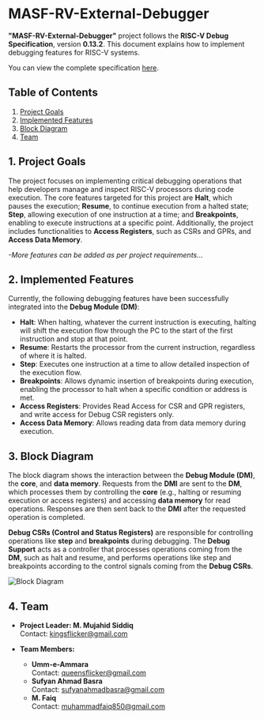 # MASF-RV-External-Debugger

**"MASF-RV-External-Debugger"** project follows the **RISC-V Debug Specification**, version **0.13.2**. This document explains how to implement debugging features for RISC-V systems.

You can view the complete specification [here](https://riscv.org/wp-content/uploads/2024/12/riscv-debug-release.pdf).

## Table of Contents

1. [Project Goals](#1-project-goals)
2. [Implemented Features](#2-implemented-features)
3. [Block Diagram](#3-block-diagram)
4. [Team](#4-team)

## 1. Project Goals

The project focuses on implementing critical debugging operations that help developers manage and inspect RISC-V processors during code execution. The core features targeted for this project are **Halt**, which pauses the execution; **Resume**, to continue execution from a halted state; **Step**, allowing execution of one instruction at a time; and **Breakpoints**, enabling to execute instructions at a specific point. Additionally, the project includes functionalities to **Access Registers**, such as CSRs and GPRs, and **Access Data Memory**. 

*-More features can be added as per project requirements...*

## 2. Implemented Features

Currently, the following debugging features have been successfully integrated into the **Debug Module (DM)**:

- **Halt**: When halting, whatever the current instruction is executing, halting will shift the execution flow through the PC to the start of the first instruction and stop at that point.
- **Resume**: Restarts the processor from the current instruction, regardless of where it is halted.
- **Step**: Executes one instruction at a time to allow detailed inspection of the execution flow.
- **Breakpoints**: Allows dynamic insertion of breakpoints during execution, enabling the processor to halt when a specific condition or address is met.
- **Access Registers**: Provides Read Access for CSR and GPR registers, and write access for Debug CSR registers only.
- **Access Data Memory**: Allows reading data from data memory during execution.

## 3. Block Diagram

The block diagram shows the interaction between the **Debug Module (DM)**, the **core**, and **data memory**. Requests from the **DMI** are sent to the **DM**, which processes them by controlling the **core** (e.g., halting or resuming execution or access registers) and accessing **data memory** for read operations. Responses are then sent back to the **DMI** after the requested operation is completed.

**Debug CSRs (Control and Status Registers)** are responsible for controlling operations like **step** and **breakpoints** during debugging. The **Debug Support** acts as a controller that processes operations coming from the **DM**, such as halt and resume, and performs operations like step and breakpoints according to the control signals coming from the **Debug CSRs**.

![Block Diagram](https://github.com/kingsflicker/MASF-RV-External-Debugger/blob/main/Project_Diagrams/Block_Diagram.png)


## 4. Team

- **Project Leader: M. Mujahid Siddiq**  
  Contact: kingsflicker@gmail.com

- **Team Members:**
  - **Umm-e-Ammara**  
    Contact: queensflicker@gmail.com
  - **Sufyan Ahmad Basra**  
    Contact: sufyanahmadbasra@gmail.com
  - **M. Faiq**  
    Contact: muhammadfaiq850@gmail.com
